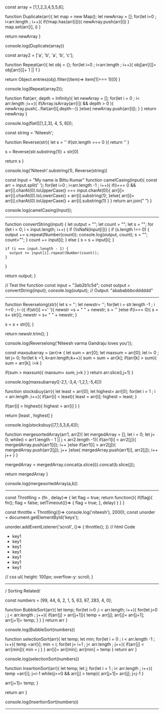 const array = [1,1,2,3,4,5,5,6];

function Duplicate(arr){
let map = new Map();
let newArray = [];
for(let i=0 ; i<arr.length ; i++){
if(!map.has(arr[i])){
newArray.push(arr[i])
}
map.set(arr[i], i)
}

return newArray
}

console.log(Duplicate(array))

const array2 = ['a', 'b', 'a', 'b', 'c'];

function Repeat(arr){
let obj = {};
for(let i=0 ; i<arr.length ; i++){
obj[arr[i]]= obj[arr[i]]+ 1 || 1
}

return Object.entries(obj).filter((item)=> item[1]=== 1)[0]
}

console.log(Repeat(array2));

function flat(arr, depth = Infinity){
let newArray = [];
for(let i = 0 ; i< arr.length ;i++){
if(Array.isArray(arr[i]) && depth > 0 ){
newArray.push(...flat(arr[i],depth--))
}else{
newArray.push(arr[i]);
}
}
return newArray
}

console.log(flat([[1,2,3], 4, 5, 6]));

const string = 'Niteesh';

function Reverse(str){
let s = ''
if(str.length === 0 ){
return ''
}

s = Reverse(str.substring(1)) + str[0]

return s
}

console.log('Niteesh'.substring(1), Reverse(string))


 const Input = "My name is Bittu Kumar"
 function camelCasing(input){
 const arr = input.split(' ');
 for(let i=0 ; i<arr.length -1 ; i++){
if(i=== 0 && arr[i].charAt(0).toUpperCase() === input.charAt(0)){
  arr[i]=  arr[i].charAt(0).toLowerCase() + arr[i].substring(1);
}else{
arr[i]= arr[i].charAt(0).toUpperCase() + arr[i].substring(1)
}
 }
 return arr.join(" ")
 }
 
 console.log(camelCasing(Input));

-------------------------------------------------------------------------------------------------------
function convertString(input) {
  let output = "";
  let count = "";
  let s = "";
  for (let i = 0; i < input.length; i++) {
    if (!isNaN(input[i])) {
      if (s.length !== 0) {
        output += s.repeat(Number(count));
        console.log(output, count);
        s = "";
        count="";
      }
      count += input[i];
    } else {
      s = s + input[i];
    }

    if (i === input.length - 1) {
      output += input[i].repeat(Number(count));
    }
  }

  return output;
}

// Test the function
const input = "3ab2b1c5d";
const output = convertString(input);
console.log(output); // Output: "abababbbcdddddd"

--------------------------------------------------------------------------------------------------------- 

function Reverselong(str){
let s = '';
let newstr= '';
for(let i = str.length -1 ; i >=0 ; i--){
if(str[i] ==' '){
newstr =s + " " + newstr;
s = ''
}else if(i=== 0){
s = s+ str[i];
newstr = s+ " " + newstr;
}

s = s + str[i];
}

return newstr.trim();
}

console.log(Reverselong('Niteesh varma Gandraju loves you'));


const maxsubarray = (arr)=> {
let sum = arr[0];
let maxsum = arr[0];
let i= 0 ;
let j= 0;
for(let k =1; k<arr.length;k++){
sum = sum + arr[k];
if(arr[k] > sum){
sum = arr[k];
i=k
}

if(sum > maxsum){
maxsum= sum;
j=k
}
}
return arr.slice(i,j+1)
}

console.log(maxsubarray([-2,1,-3,4,-1,2,1,-5,4]))

function stocksbuy(arr){
let least = arr[0];
let highest= arr[0];
for(let i = 1 ; i < arr.length ;i++){
if(arr[i] < least){
least = arr[i];
highest = least;
}

if(arr[i] > highest){
 highest = arr[i]
}
}

return [least , highest]
}

console.log(stocksbuy([7,1,5,3,6,4]));


function mergesortedArray(arr1, arr2){
let mergedArray = [];
let i = 0;
let j= 0;
while(i < arr1.length - 1 || j < arr2.length -1){
if(arr1[i] < arr2[j]){
mergedArray.push(arr1[i]);
i++
}else if(arr1[i] > arr2[j]){
mergedArray.push(arr2[j]);
j++
}else{
  mergedArray.push(arr1[i], arr2[j]);
  i++
  j++
}
}

 mergedArray = mergedArray.concat(a.slice(i)).concat(b.slice(j));
 
return mergedArray
}

console.log(mergesortedArray(a,b))

--------------------------------------------------------------------

const Throtlling = (fn , delay)=> {
let flag = true;
return function(){
if(flag){
fn();
flag = false;
setTimeout(()=> {
flag = true;
}, delay)
}
}
}

const throttle = Throtlling(()=> console.log('niteesh'), 2000);
const unorder = document.getElementById('keys');

unorder.addEventListener('scroll', ()=> {
throttle();
})
// html Code 
<uL id="keys">
<li>key1</li>
<li>key1</li>
<li>key1</li>
<li>key1</li>
<li>key1</li>
<li>key1</li>
<li>key1</li>
</uL>
// css
ul{
  height: 100px;
  overflow-y: scroll;
}

--------------------------------------------------------------------------


/ Sorting Related/


const numbers = [99, 44, 6, 2, 1, 5, 63, 87, 283, 4, 0];

function BubbleSort(arr){
let temp;
for(let i=0 ;i < arr.length; i++){
for(let j=0 ; j < arr.length ; j++){
if(arr[j] > arr[j+1]){
temp = arr[j];
arr[j]= arr[j+1];
arr[j+1]= temp;
}
}
}
return arr
}

 console.log(BubbleSort(numbers)) 

function selectionSort(arr){
let temp;
let min;
for(let i = 0 ; i < arr.length -1 ; i++){
temp =arr[i];
min = i;
for(let j= i+1 ; j< arr.length ; j++){
if(arr[j] < arr[min]){
min = j
}
}
arr[i]= arr[min];
arr[min] = temp
}
return arr
}

 console.log(selectionSort(numbers)) 


function InsertionSort(arr){
let temp;
let j;
for(let i = 1 ; i< arr.length ; i++){
temp =arr[i];
j=i-1
while(j>=0 && arr[j] > temp){
arr[j+1]= arr[j];
j=j-1
}

arr[j+1]= temp;
}

return arr
}

console.log(InsertionSort(numbers))

----------------------------------------------------------------------


